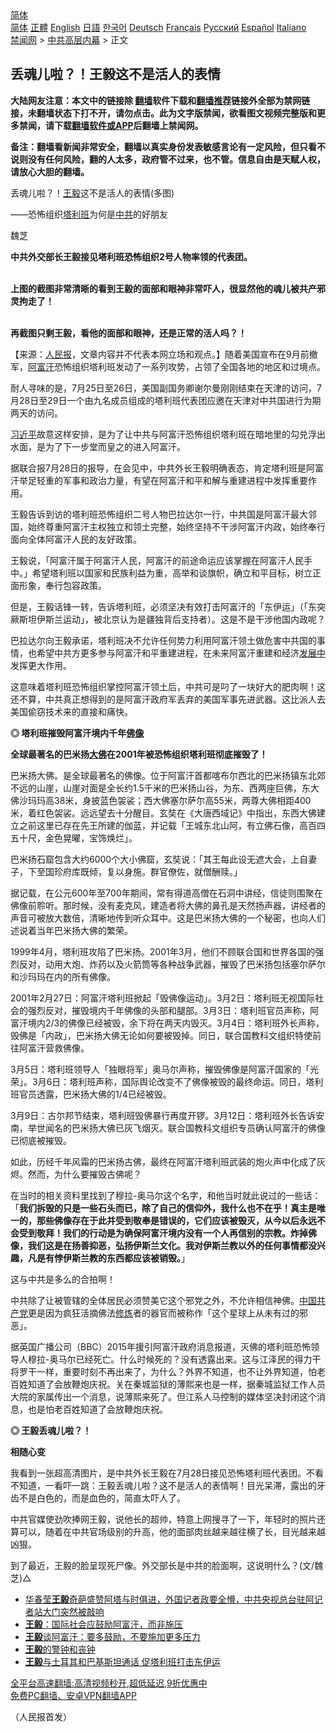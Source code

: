  <!-- 面包屑导航 --> <div class="breadcrumb"><!-- GTranslate: https://gtranslate.io/ -->  <div class="switcher notranslate">  <div class="selected">  <a href="#" onclick="return false;"> 简体</a>  </div>  <div class="option">  <a href="https://www.bannedbook.org" onclick="doGTranslate('zh-CN|zh-CN');jQuery('div.switcher div.selected a').html(jQuery(this).html());return false;" title="简体中文" class="nturl selected"> 简体</a>  <a href="https://www.bannedbook.org/zh-tw/" onclick="doGTranslate('zh-CN|zh-TW');jQuery('div.switcher div.selected a').html(jQuery(this).html());return false;" title="繁體中文" class="nturl"> 正體</a>  <a href="https://www.bannedbook.org/en/" onclick="doGTranslate('zh-CN|en');jQuery('div.switcher div.selected a').html(jQuery(this).html());return false;" title="English" class="nturl"> English</a>  <a href="https://www.bannedbook.org/ja/" onclick="doGTranslate('zh-CN|ja');jQuery('div.switcher div.selected a').html(jQuery(this).html());return false;" title="日本語" class="nturl"> 日語</a>  <a href="https://www.bannedbook.org/ko/" onclick="doGTranslate('zh-CN|ko');jQuery('div.switcher div.selected a').html(jQuery(this).html());return false;" title="한국어" class="nturl"> 한국어</a>  <a href="https://www.bannedbook.org/de/" onclick="doGTranslate('zh-CN|de');jQuery('div.switcher div.selected a').html(jQuery(this).html());return false;" title="Deutsch" class="nturl"> Deutsch</a>  <a href="https://www.bannedbook.org/fr/" onclick="doGTranslate('zh-CN|fr');jQuery('div.switcher div.selected a').html(jQuery(this).html());return false;" title="Français" class="nturl"> Français</a>  <a href="https://www.bannedbook.org/ru/" onclick="doGTranslate('zh-CN|ru');jQuery('div.switcher div.selected a').html(jQuery(this).html());return false;" title="Русский" class="nturl"> Русский</a>  <a href="https://www.bannedbook.org/es/" onclick="doGTranslate('zh-CN|es');jQuery('div.switcher div.selected a').html(jQuery(this).html());return false;" title="Español" class="nturl"> Español</a>  <a href="https://www.bannedbook.org/it/" onclick="doGTranslate('zh-CN|it');jQuery('div.switcher div.selected a').html(jQuery(this).html());return false;" title="Italiano" class="nturl"> Italiano</a>  </div>  </div>      <div class='breadcrumb-sub'><!-- Breadcrumb NavXT 6.3.0 --> <a href="https://www.bannedbook.org/" class="home">禁闻网</a> &gt; <a href="https://www.bannedbook.org/bnews/ccpdope/" class="category">中共高层内幕</a> &gt; 正文</div></div><h2>丢魂儿啦？！王毅这不是活人的表情</h2> <p class="notice"><b>大陆网友注意：本文中的链接除 <a href="https://github.com/bannedbook/fanqiang" >翻墙</a>软件下载和<a href="https://github.com/killgcd/justmysocks/blob/master/README.md">翻墙推荐</a>链接外全部为禁网链接，未翻墙状态下打不开，请勿点击。此为文字版禁闻，欲看图文视频完整版和更多禁闻，请下载<a href="https://github.com/bannedbook/fanqiang">翻墙软件或APP</a>后翻墙上禁闻网。</p><p>备注：翻墙看新闻非常安全，翻墙以真实身份发表敏感言论有一定风险，但只看不说则没有任何风险，翻的人太多，政府管不过来，也不管。信息自由是天赋人权，请放心大胆的翻墙。</b></p>  <div class="entry"> <p>丢魂儿啦？！<a href="https://www.bannedbook.org/bnews/tag/%e7%8e%8b%e6%af%85/" class="st_tag internal_tag" rel="tag" title="标签 王毅 下的日志">王毅</a>这不是活人的表情(多图)</p> <p>	——恐怖组织<a href="https://www.bannedbook.org/bnews/tag/%e5%a1%94%e5%88%a9%e7%8f%ad/" class="st_tag internal_tag" rel="tag" title="标签 塔利班 下的日志">塔利班</a>为何是<a href="https://www.bannedbook.org/bnews/tag/%e4%b8%ad%e5%85%b1/" class="st_tag internal_tag" rel="tag" title="标签 中共 下的日志">中共</a>的好朋友</p> <p>	魏芝</p> <p><a target=_blank href=https://www.renminbao.com/rmb/article_images/2021/08/13/210813taliban01.jpg></a></p> <p><b>中共外交部长王毅接见塔利班恐怖组织2号人物率领的代表团。</b><br /> <br /><a target=_blank href=https://www.renminbao.com/rmb/article_images/2021/08/13/210813taliban02.jpg></a></p> <p><b>上图的截图非常清晰的看到王毅的面部和眼神非常吓人，很显然他的魂儿被共产邪灵拘走了！</b><br /> <br /><a target=_blank href=https://i1.wp.com/www.renminbao.com/rmb/article_images/2021/08/13/210813taliban03.jpg></a></p> <p><b>再截图只剩王毅，看他的面部和眼神，还是正常的活人吗？！</b></p> <p>【来源：<span class='wp_keywordlink_affiliate'><a href="https://renminbao.com/" title="人民报" target="_blank">人民报</a></span>，文章内容并不代表本网立场和观点。】随着美国宣布在9月前撤军，<a href="https://www.bannedbook.org/bnews/tag/%e9%98%bf%e5%af%8c%e6%b1%97/" class="st_tag internal_tag" rel="tag" title="标签 阿富汗 下的日志">阿富汗</a>恐怖组织塔利班发动了一系列攻势，占领了全国各地的地区和过境点。</p> <p>耐人寻味的是，7月25日至26日，美国副国务卿谢尔曼刚刚结束在天津的访问，7月28日至29日一个由九名成员组成的塔利班代表团应邀在天津对中共国进行为期两天的访问。</p>  <p><a href="https://www.bannedbook.org/bnews/tag/%e4%b9%a0%e8%bf%91%e5%b9%b3/" class="st_tag internal_tag" rel="tag" title="标签 习近平 下的日志">习近平</a>故意这样安排，是为了让中共与阿富汗恐怖组织塔利班在暗地里的勾兑浮出水面，是为了下一步堂而皇之的进入阿富汗。</p> <p>据联合报7月28日的报导，在会见中，中共外长王毅明确表态，肯定塔利班是阿富汗举足轻重的军事和政治力量，有望在阿富汗和平和解与重建进程中发挥重要作用。</p> <p>王毅告诉到访的塔利班恐怖组织二号人物巴拉达尔一行，中共国是阿富汗最大邻国，始终尊重阿富汗主权独立和领土完整，始终坚持不干涉阿富汗内政，始终奉行面向全体阿富汗人民的友好政策。</p> <p>王毅说，「阿富汗属于阿富汗人民，阿富汗的前途命运应该掌握在阿富汗人民手中。」希望塔利班以国家和民族利益为重，高举和谈旗帜，确立和平目标，树立正面形象，奉行包容政策。</p> <p>但是，王毅话锋一转，告诉塔利班，必须坚决有效打击阿富汗的「东伊运」（「东突厥斯坦伊斯兰运动」，被北京认为是疆独背后支持者）。这是不是干涉他国内政呢？</p> <p>巴拉达尔向王毅承诺，塔利班决不允许任何势力利用阿富汗领土做危害中共国的事情，也希望中共方更多参与阿富汗和平重建进程，在未来阿富汗重建和经济<span class='wp_keywordlink'><a href="https://www.bannedbook.org/forum11/topic335.html" title="禁片：发展中出现的问题，只能靠发展解决？" target="_blank">发展中</a></span>发挥更大作用。</p> <p>这意味着塔利班恐怖组织掌控阿富汗领土后，中共可是叼了一块好大的肥肉啊！这还不算，中共真正想得到的是阿富汗政府军丢弃的美国军事先进武器。这比派人去美国偷窃技术来的直接和痛快。</p> <p><b>◎ 塔利班摧毁阿富汗境内千年<a href="https://www.bannedbook.org/bnews/tag/%e4%bd%9b%e5%83%8f/" class="st_tag internal_tag" rel="tag" title="标签 佛像 下的日志">佛像</a></b></p> <p><a target=_blank href=https://www.renminbao.com/rmb/article_images/2021/08/23/210823bamyfo01.jpg></a></p>  <p><b>全球最著名的巴米扬<a href="https://www.bannedbook.org/bnews/tag/%E5%A4%A7%E4%BD%9B/" class="st_tag internal_tag" rel="tag" title="标签 大佛 下的日志">大佛</a>在2001年被恐怖组织塔利班彻底摧毁了！</b></p> <p>巴米扬大佛。是全球最著名的佛像。位于阿富汗首都喀布尔西北的巴米扬镇东北郊不远的山崖，山崖对面是全长约1.5千米的巴米扬山谷，为东、西两座巨佛，东大佛沙玛玛高38米，身披蓝色袈裟；西大佛塞尔萨尔高55米，两尊大佛相距400米，着红色袈裟。远远望去十分醒目。玄奘在《大唐西域记》中指出，东西大佛建立之前这里已存在先王所建的伽蓝，并记载「王城东北山阿，有立佛石像，高百四五十尺，金色晃曜，宝饰焕烂」。</p> <p>巴米扬石窟包含大约6000个大小佛窟，玄奘说：「其王每此设无遮大会，上自妻子，下至国珍府库既倾，复以身施。群官僚佐，就僧酬赎。」</p> <p>据记载，在公元600年至700年期间，常有得道高僧在石洞中讲经，信徒则围聚在佛像前聆听。那时候，没有麦克风，建造者将大佛的鼻孔是天然扬声器，讲经者的声音可被放大数倍，清晰地传到听众耳中。这是巴米扬大佛的一个秘密，也向人们述说着当年巴米扬大佛的繁荣。</p> <p>1999年4月，塔利班攻陷了巴米扬。2001年3月，他们不顾联合国和世界各国的强烈反对，动用大炮、炸药以及火箭筒等各种战争武器，摧毁了巴米扬包括塞尔萨尔和沙玛玛在内的所有佛像。</p> <p>2001年2月27日：阿富汗塔利班掀起「毁佛像运动」。3月2日：塔利班无视国际社会的强烈反对，摧毁境内千年佛像的头部和腿部。3月3日：塔利班官员声称，阿富汗境内2/3的佛像已经被毁，余下将在两天内毁灭。3月4日：塔利班外长声称，毁佛是「内政」，巴米扬大佛无论如何要被毁掉。同日，联合国教科文组织特使前往阿富汗营救佛像。</p> <p>3月5日：塔利班领导人「独眼将军」奥马尔声称，摧毁佛像是阿富汗国家的「光荣」。3月6日：塔利班声称，国际舆论改变不了佛像被毁的最终命运。同日，塔利班官员透露，巴米扬大佛的1/4已经被毁。</p> <p>3月9日：古尔邦节结束，塔利班毁佛暴行再度开锣。3月12日：塔利班外长告诉安南，举世闻名的巴米扬大佛已灰飞烟灭。联合国教科文组织专员确认阿富汗的佛像已彻底被摧毁。</p> <p>如此，历经千年风霜的巴米扬古佛，最终在阿富汗塔利班武装的炮火声中化成了灰烬。然而，为什么要摧毁古佛呢？</p>  <p>在当时的相关资料里找到了穆拉-奥马尔这个名字，和他当时就此说过的一些话：「<b>我们拆毁的只是一些石头而已，除了自己的信仰外，我什么也不在乎！真主是唯一的，那些佛像存在于此并受到敬奉是错误的，它们应该被毁灭，从今以后永远不会受到敬拜！我们的行动是为确保阿富汗境内没有一个人再信别的宗教。炸掉佛像，我们这是在扬善抑恶，弘扬伊斯兰文化。我对伊斯兰教以外的任何事情都没兴趣，凡是有悖伊斯兰教的东西都应该被销毁。</b>」</p> <p>这与中共是多么的合拍啊！</p> <p>中共除了让被管辖的全体居民必须赞美它这个邪党之外，不允许相信神佛。<span class='wp_keywordlink_affiliate'><a href="https://www.bannedbook.org/" title="中国" target="_blank">中国</a></span><a href="https://www.bannedbook.org/bnews/tag/%e5%85%b1%e4%ba%a7%e5%85%9a/" class="st_tag internal_tag" rel="tag" title="标签 共产党 下的日志">共产党</a>更是因为疯狂活摘佛法<span class='wp_keywordlink'><a href="https://www.qi-gong.me/" title="气功修炼网" target="_blank">修炼</a></span>者的器官而被称作「这个星球上从未有过的邪恶」。</p> <p>据英国广播公司（BBC）2015年援引阿富汗政府消息报道，灭佛的塔利班恐怖领导人穆拉-奥马尔已经死亡。什么时候死的？没有透露出来。这与江泽民的得力干将罗干一样，重要时刻不再出来了，为什么？外界不知道，也不让外界知道，怕老百姓知道了会放鞭炮庆祝。关在秦城监狱的薄熙来也是一样，据秦城监狱工作人员大院的家属传出一个消息，说薄熙来死了。但江系人马控制的媒体坚决封闭这个消息，也是怕老百姓知道了会放鞭炮庆祝。</p> <p><b>◎ 王毅丢魂儿啦？！</b></p> <p><a target=_blank href=https://www.renminbao.com/rmb/article_images/2021/08/23/210823wangyi01.jpg></a></p> <p><b>相随心变</b></p> <p>我看到一张超高清图片，是中共外长王毅在7月28日接见恐怖塔利班代表团。不看不知道，一看吓一跳：王毅丢魂儿啦？这不是活人的表情啊！目光呆滞，露出的牙齿不是白色的，而是血色的，简直太吓人了。</p> <p>中共官媒使劲吹捧网王毅，说他长的超帅，特意上网搜寻了一下，年轻时的照片还算可以，随着在中共官场级别的升高，他的面部肉丝越来越往横了长，目光越来越凶狠。</p>  <p>到了最近，王毅的脸呈现死尸像。外交部长是中共的脸面啊，这说明什么？(文/魏芝)△</p> <ul class='op-related-articles' title='相关阅读'> <li><a href='https://www.bannedbook.org/bnews/bannedvideo/20210821/1610468.html' target='_blank'>华春莹<b>王毅</b>奇葩盛赞阿塔与时俱进，外国记者政要全懵，中共央视总台驻阿记者站大门突然被敲响</a></li> <li><a href='https://www.bannedbook.org/bnews/headline/20210820/1609814.html' target='_blank'><b>王毅</b>：国际社会应鼓励阿富汗，而非施压</a></li> <li><a href='https://www.bannedbook.org/bnews/headline/20210820/1609494.html' target='_blank'><b>王毅</b>谈阿富汗：要多鼓励，不要施加更多压力</a></li> <li><a href='https://www.bannedbook.org/bnews/baitai/20210820/1609419.html' target='_blank'><b>王毅</b>的警钟和丧钟</a></li> <li><a href='https://www.bannedbook.org/bnews/headline/20210819/1609369.html' target='_blank'><b>王毅</b>与土耳其和巴基斯坦通话 促塔利班打击东伊运</a></li> </ul> <p class="texttj"> <a href="https://github.com/bannedbook/fanqiang/wiki/V2ray%E6%9C%BA%E5%9C%BA" target="_blank">全平台高速翻墙:高清视频秒开,超低延迟,9折优惠中</a><br/> <a href="https://github.com/bannedbook/fanqiang/wiki/%E7%A6%81%E9%97%BB%E7%BD%91%E5%AE%89%E5%8D%93%E7%BF%BB%E5%A2%99%E6%96%B0%E9%97%BBAPP" target="_blank">免费PC翻墙、安卓VPN翻墙APP</a></p><p>（人民报首发）</p><a name='sharetosocial'></a>  <div style="margin-bottom:5px;padding-bottom:5px;clear:both"> <div id="archive-pix-1" class="banner-ads"> <!-- AuctionX Display platform tag START --> <div id="26318x728x90x621x_ADSLOT2" clicktrack="%%CLICK_URL_ESC%%"></div> <!-- AuctionX Display platform tag END --> </div> <div id="archive-pix-2" class="banner-ads"> <!-- AuctionX Display platform tag START --> <div id="26315x300x250x621x_ADSLOT2" clicktrack="%%CLICK_URL_ESC%%"></div> <!-- AuctionX Display platform tag END --> </div> </div>  <div id="archive-pix-1" class="banner-ads"> <!-- AuctionX Display platform tag START --> <div id="26318x728x90x621x_ADSLOT3" clicktrack="%%CLICK_URL_ESC%%"></div> <!-- AuctionX Display platform tag END --> </div> </div><!--END ENTRY--> 